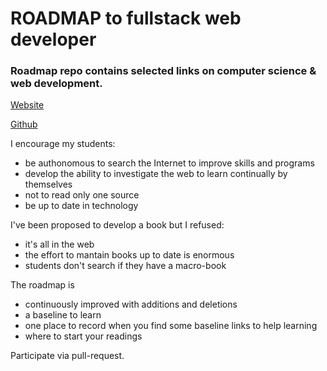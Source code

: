 # ROADMAP to fullstack web developer

### Roadmap repo contains selected links on computer science & web development.

[Website](https://rafaelaznar.github.io/roadmaps/content)

[Github](content/index.md)

I encourage my students:
- be authonomous to search the Internet to improve skills and programs
- develop the ability to investigate the web to learn continually by themselves
- not to read only one source
- be up to date in technology

I've been proposed to develop a book but I refused: 
- it's all in the web
- the effort to mantain books up to date is enormous
- students don't search if they have a macro-book

The roadmap is 
- continuously improved with additions and deletions
- a baseline to learn
- one place to record when you find some baseline links to help learning
- where to start your readings

Participate via pull-request.
